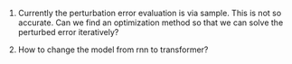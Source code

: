 1. Currently the perturbation error evaluation is via sample. 
    This is not so accurate. 
    Can we find an optimization method so that we can solve the perturbed error iteratively? 

2. How to change the model from rnn to transformer? 

